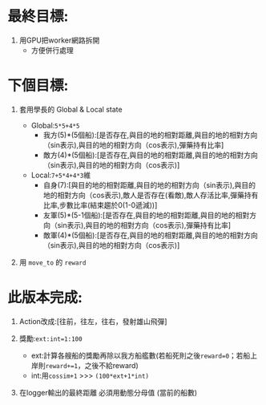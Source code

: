 
# 最終目標:
1. 用GPU把worker網路拆開
   * 方便併行處理

# 下個目標:
1. 套用學長的 Global & Local state
   * Global:`5*5+4*5`
     * 我方(5)*(5個船):[是否存在,與目的地的相對距離,與目的地的相對方向（sin表示),與目的地的相對方向（cos表示),彈藥持有比率]
     * 敵方(4)*(5個船):[是否存在,與目的地的相對距離,與目的地的相對方向（sin表示),與目的地的相對方向（cos表示)]
   * Local:`7+5*4+4*3`維
     * 自身(7):[與目的地的相對距離,與目的地的相對方向（sin表示),與目的地的相對方向（cos表示),敵人是否存在(看敵),敵人存活比率,彈藥持有比率,步數比率(結束趨於0(1-0遞減))]
     * 友軍(5)*(5-1個船):[是否存在,與目的地的相對距離,與目的地的相對方向（sin表示),與目的地的相對方向（cos表示),彈藥持有比率]
     * 敵軍(4)*(5個船):[是否存在,與目的地的相對距離,與目的地的相對方向（sin表示),與目的地的相對方向（cos表示)]
       

2. 用 `move_to` 的 `reward`

# 此版本完成:
1. Action改成:[往前，往左，往右，發射雄山飛彈]
   
2. 獎勵:`ext:int=1:100`
   * ext:計算各艘船的獎勵再除以我方船艦數(若船死則之後`reward=0`；若船上岸則`reward+=1`，之後不給reward)
   * int:用`cossim+1` >>> `(100*ext+1*int)`
     
3. 在logger輸出的最終距離 必須用動態分母值 (當前的船數)
